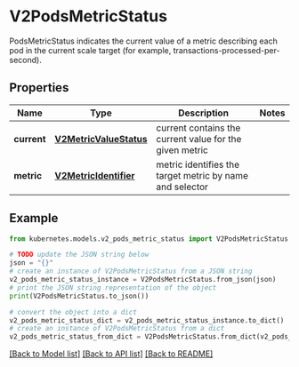 # V2PodsMetricStatus

PodsMetricStatus indicates the current value of a metric describing each pod in the current scale target (for example, transactions-processed-per-second).

## Properties

Name | Type | Description | Notes
------------ | ------------- | ------------- | -------------
**current** | [**V2MetricValueStatus**](V2MetricValueStatus.md) | current contains the current value for the given metric | 
**metric** | [**V2MetricIdentifier**](V2MetricIdentifier.md) | metric identifies the target metric by name and selector | 

## Example

```python
from kubernetes.models.v2_pods_metric_status import V2PodsMetricStatus

# TODO update the JSON string below
json = "{}"
# create an instance of V2PodsMetricStatus from a JSON string
v2_pods_metric_status_instance = V2PodsMetricStatus.from_json(json)
# print the JSON string representation of the object
print(V2PodsMetricStatus.to_json())

# convert the object into a dict
v2_pods_metric_status_dict = v2_pods_metric_status_instance.to_dict()
# create an instance of V2PodsMetricStatus from a dict
v2_pods_metric_status_from_dict = V2PodsMetricStatus.from_dict(v2_pods_metric_status_dict)
```
[[Back to Model list]](../README.md#documentation-for-models) [[Back to API list]](../README.md#documentation-for-api-endpoints) [[Back to README]](../README.md)


